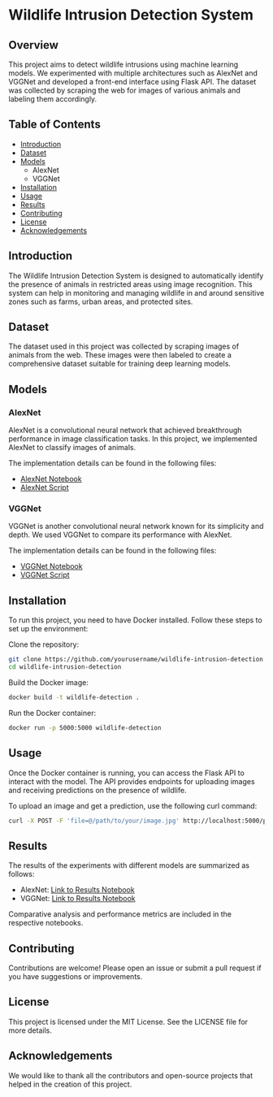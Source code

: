 # Wildlife Intrusion Detection System

## Overview
This project aims to detect wildlife intrusions using machine learning models. We experimented with multiple architectures such as AlexNet and VGGNet and developed a front-end interface using Flask API. The dataset was collected by scraping the web for images of various animals and labeling them accordingly.

## Table of Contents
- [Introduction](#Introduction)
- [Dataset](#dataset)
- [Models](#models)
    - AlexNet
    - VGGNet
- [Installation](#installation)
- [Usage](#usage)
- [Results](#results)
- [Contributing](#contributing)
- [License](#license)
- [Acknowledgements](#acknowledgements)

## Introduction
The Wildlife Intrusion Detection System is designed to automatically identify the presence of animals in restricted areas using image recognition. This system can help in monitoring and managing wildlife in and around sensitive zones such as farms, urban areas, and protected sites.

## Dataset
The dataset used in this project was collected by scraping images of animals from the web. These images were then labeled to create a comprehensive dataset suitable for training deep learning models.

## Models
### AlexNet
AlexNet is a convolutional neural network that achieved breakthrough performance in image classification tasks. In this project, we implemented AlexNet to classify images of animals.

The implementation details can be found in the following files:

- [AlexNet Notebook](./Training/Alexnet.ipynb)
- [AlexNet Script](./Alexnet.py)
### VGGNet
VGGNet is another convolutional neural network known for its simplicity and depth. We used VGGNet to compare its performance with AlexNet.

The implementation details can be found in the following files:

- [VGGNet Notebook](./Training/VGG_trn_new.ipynb)
- [VGGNet Script](./HyperParameterTuning/Vggnet.py)

## Installation
To run this project, you need to have Docker installed. Follow these steps to set up the environment:

Clone the repository:

```bash
git clone https://github.com/yourusername/wildlife-intrusion-detection.git
cd wildlife-intrusion-detection
```

Build the Docker image:

```bash
docker build -t wildlife-detection .
```

Run the Docker container:

```bash
docker run -p 5000:5000 wildlife-detection
```

## Usage
Once the Docker container is running, you can access the Flask API to interact with the model. The API provides endpoints for uploading images and receiving predictions on the presence of wildlife.

To upload an image and get a prediction, use the following curl command:

```bash
curl -X POST -F 'file=@/path/to/your/image.jpg' http://localhost:5000/predict
```

## Results
The results of the experiments with different models are summarized as follows:

- AlexNet: [Link to Results Notebook](./Alexnet.ipynb)
- VGGNet: [Link to Results Notebook](./Training/VGG_trn_new.ipynb)

Comparative analysis and performance metrics are included in the respective notebooks.

## Contributing
Contributions are welcome! Please open an issue or submit a pull request if you have suggestions or improvements.

## License
This project is licensed under the MIT License. See the LICENSE file for more details.

## Acknowledgements
We would like to thank all the contributors and open-source projects that helped in the creation of this project.